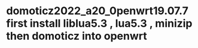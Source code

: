 # domoticz2022_a20_0penwrt19.07.7   first install liblua5.3 , lua5.3 , minizip then domoticz into openwrt
